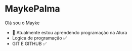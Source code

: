 # MaykePalma
Olá sou o Mayke
- 🌱 Atualmente estou aprendendo programação na Alura
- Logica de programação ✅
- GIT E GITHUB ✅
  
